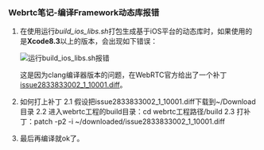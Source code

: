 ### Webrtc笔记-编译Framework动态库报错

1. 在使用运行*build_ios_libs.sh*打包生成基于iOS平台的动态库时，如果使用的是**Xcode8.3**以上的版本，会出现如下错误：

    ![运行build_ios_libs.sh报错](uploads/images/build_ios_libs_error.png)

    这是因为clang编译器版本的问题，在WebRTC官方给出了一个补丁[issue2833833002\_1\_10001.diff](https://codereview.chromium.org/download/issue2833833002_1_10001.diff)。

2. 如何打上补丁
	2.1 假设把issue2833833002\_1\_10001.diff下载到\~/Download目录
	2.2 进入webrtc工程的build目录：cd webrtc工程路径/build
	2.3 打补丁：patch -p2 -i \~/downloaded/issue2833833002\_1\_10001.diff

3. 最后再编译就ok了。



